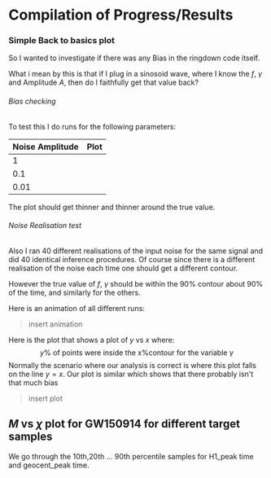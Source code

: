 # Compilation of Progress/Results

### Simple Back to basics plot

So I wanted to investigate if there was any Bias in the ringdown code itself. 

What i mean by this is that if I plug in a sinosoid wave, where I know the $f$, $\gamma$ and Amplitude $A$, then do I faithfully get that value back?

###### Bias checking

To test this I do runs for the following parameters:

| Noise Amplitude | Plot |
| --------------- | ---- |
| 1               |      |
| 0.1             |      |
| 0.01            |      |

 The plot should get thinner and thinner around the true value. 

###### Noise Realisation test

Also I ran 40 different realisations of the input noise for the same signal and did 40 identical inference procedures. Of course since there is a different realisation of the noise each time one should get a different contour. 

However the true value of $f$, $\gamma$ should be within the 90% contour about 90% of the time, and similarly for the others. 

Here is an animation of all different runs:

>  insert animation

Here is the plot that shows a plot of $y$ vs $x$ where:
$$
y \% \textrm{ of points were inside the x\% contour for the variable }\gamma 
$$
Normally the scenario where our analysis is correct is where this plot falls on the line $y = x$. Our plot is similar which shows that there probably isn't that much bias

> insert plot

## $M$ vs $\chi$ plot for GW150914 for different target samples

We go through the 10th,20th ... 90th percentile samples for H1_peak time and geocent_peak time.





















